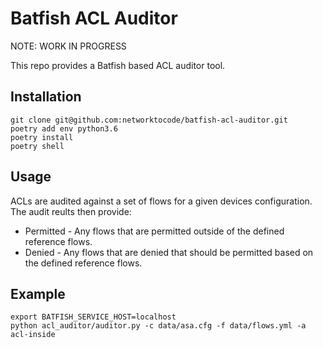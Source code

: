 # Batfish ACL Auditor

NOTE: WORK IN PROGRESS

This repo provides a Batfish based ACL auditor tool.

## Installation
```
git clone git@github.com:networktocode/batfish-acl-auditor.git
poetry add env python3.6
poetry install
poetry shell
```

## Usage
ACLs are audited against a set of flows for a given devices configuration. The audit reults then provide:
* Permitted - Any flows that are permitted outside of the defined reference flows.
* Denied - Any flows that are denied that should be permitted based on the defined reference flows.

## Example
```
export BATFISH_SERVICE_HOST=localhost
python acl_auditor/auditor.py -c data/asa.cfg -f data/flows.yml -a acl-inside
```
